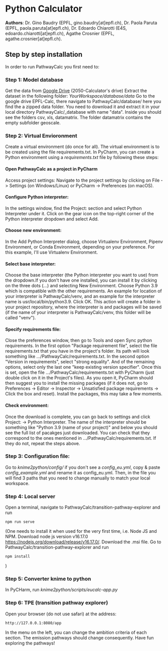 # Python Calculator 
**Authors**: Dr. Gino Baudry (EPFL, gino.baudry[at]epfl.ch), Dr. Paola Paruta (EPFL, paola.paruta[at]epfl.ch), Dr. Edoardo Chiarotti (E4S, edoardo.chiarotti[at]epfl.ch), Agathe Crosnier (EPFL, agathe.crosnier[at]epfl.ch).

## Step by step installation
In order to run PathwayCalc you first need to:

### Step 1: Model database

Get the data from
<a href="https://drive.google.com/drive/u/1/folders/1UrYny7mcWQuBrL6KdOKrfEQEkwU0vV8E" target="_blank"> Google Drive</a> (2050-Calculator's drive)
Extract the dataset in the following folder: *YourWorkspace/database/data*
Go to the google drive EPFL-Calc, there navigate to PathwayCalc/database/ here you find the a zipped data folder.
You need to download it and extract it in your local directory PathwayCalc/_database with name "data".
Inside you should see the folders csv, xls, datamatrix. The folder datamatrix contains the empty subfolder geoscale.

### Step 2: Virtual Envioronment
Create a virtual environment (do once for all). The virtual environment is to be created using the file requirements.txt. In PyCharm, you can create a Python environment using a *requirements.txt* file by following these steps:

#### Open PathwayCalc as a project in PyCharm
Access project settings: Navigate to the project settings by clicking on File -> Settings (on Windows/Linux) or PyCharm -> Preferences (on macOS).

#### Configure Python interpreter: 
In the settings window, find the Project: <Your Project Name> section and select Python Interpreter under it. Click on the gear icon on the top-right corner of the Python interpreter dropdown and select Add.

#### Choose new environment: 
In the Add Python Interpreter dialog, choose Virtualenv Environment, Pipenv Environment, or Conda Environment, depending on your preference. For this example, I'll use Virtualenv Environment.

#### Select base interpreter: 
Choose the base interpreter (the Python interpreter you want to use) from the dropdown.If you don't have one installed, you can install it by clicking on the three dots (...) and selecting New Environment. Choose Python 3.9 which is compatible with the other requirements. An example for location of your interpreter is PathwayCalc/venv, and an example for the interpreter name is usr/local/bin/python3.9. Click OK. This action will create a folder in your project repository, where the interpreter is and packages will be saved (if the name of your interpreter is PathwayCalc/venv, this folder will be called "venv").

#### Specify requirements file: 
Close the preferences window, then go to Tools and open Sync python requirements. In the first option "Package requirement file", select the file requirements.txt that you have in the project's folder. Its path will look something like .../PathwayCalc/requirements.txt. In the second option "Version in requirements", select "strong equality". And of the remaining options, select only the last one "keep existing version specifier". Once this is set, open the file .../PathwayCalc/requirements.txt with PyCharm (just double click on it in the Project's files). As you open it, PyCharm should then suggest you to install the missing packages (if it does not, go to Preferences -> Editor -> Inspector -> Unsatisfied package requirements -> Click the box and reset). Install the packages, this may take a few moments.

#### Check environment:
Once the download is complete, you can go back to settings and click Project: <Your Project Name> -> Python Interpreter. The name of the interpreter should be something like "Python 3.9 (name of your project)" and below you should see the full list of pacakges just downloaded. You can check that they correspond to the ones mentioned in .../PathwayCalc/requirements.txt. If they do not, repeat the steps above. 

### Step 3: Configuration file:

Go to *knime2python/config/* if you don't see a *config_eu.yml*, copy & paste *config_example.yml*
and rename it as config_eu.yml. Then, in the file you will find 3 paths that you need to change manually to match your local workspace.

### Step 4: Local server
Open a terminal, navigate to PathwayCalc/transition-pathway-explorer and run 

```
npm run serve
```
(One needs to install it when used for the very first time, i.e. Node JS and NPM.
Download node js version v16.17.0 https://nodejs.org/download/release/v16.17.0/. Download the .msi file.
Go to PathwayCalc/transition-pathway-explorer and run

```
npm install
```

)

### Step 5: Converter knime to python 
In PyCHarm, run *knime2python/scripts/eucalc-app.py*

### Step 6: TPE (transition pathway explorer)
Open your browser (do not use safari) at the address: 

```
http://127.0.0.1:8080/app
```

In the menu on the left, you can change the ambition criteria of each section. The emission pathways should change consequently. Have fun exploring the pathways!
